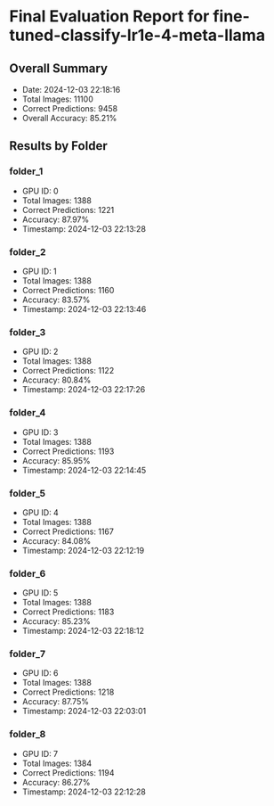# Final Evaluation Report for fine-tuned-classify-lr1e-4-meta-llama

## Overall Summary
- Date: 2024-12-03 22:18:16
- Total Images: 11100
- Correct Predictions: 9458
- Overall Accuracy: 85.21%

## Results by Folder

### folder_1
- GPU ID: 0
- Total Images: 1388
- Correct Predictions: 1221
- Accuracy: 87.97%
- Timestamp: 2024-12-03 22:13:28

### folder_2
- GPU ID: 1
- Total Images: 1388
- Correct Predictions: 1160
- Accuracy: 83.57%
- Timestamp: 2024-12-03 22:13:46

### folder_3
- GPU ID: 2
- Total Images: 1388
- Correct Predictions: 1122
- Accuracy: 80.84%
- Timestamp: 2024-12-03 22:17:26

### folder_4
- GPU ID: 3
- Total Images: 1388
- Correct Predictions: 1193
- Accuracy: 85.95%
- Timestamp: 2024-12-03 22:14:45

### folder_5
- GPU ID: 4
- Total Images: 1388
- Correct Predictions: 1167
- Accuracy: 84.08%
- Timestamp: 2024-12-03 22:12:19

### folder_6
- GPU ID: 5
- Total Images: 1388
- Correct Predictions: 1183
- Accuracy: 85.23%
- Timestamp: 2024-12-03 22:18:12

### folder_7
- GPU ID: 6
- Total Images: 1388
- Correct Predictions: 1218
- Accuracy: 87.75%
- Timestamp: 2024-12-03 22:03:01

### folder_8
- GPU ID: 7
- Total Images: 1384
- Correct Predictions: 1194
- Accuracy: 86.27%
- Timestamp: 2024-12-03 22:12:28

